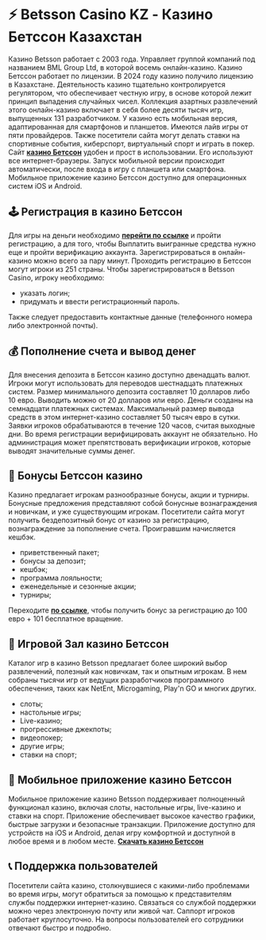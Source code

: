 # ⚡️ Betsson Casino KZ - Казино Бетссон Казахстан
Казино Betsson работает с 2003 года. Управляет группой компаний под названием BML Group Ltd, в которой восемь онлайн-казино. Казино Бетссон работает по лицензии. В 2024 году казино получило лицензию в Казахстане. Деятельность казино тщательно контролируется регулятором, что обеспечивает честную игру, в основе которой лежит принцип выпадения случайных чисел. 
Коллекция азартных развлечений этого онлайн-казино включает в себя более десяти тысяч игр, выпущенных 131 разработчиком. У казино есть мобильная версия, адаптированная для смартфонов и планшетов. Имеются лайв игры от пяти провайдеров. Также посетители сайта могут делать ставки на спортивные события, киберспорт, виртуальный спорт и играть в покер.
Сайт **[казино Бетссон](www.yurchenko.kz/)** удобен и прост в использовании. Его используют все интернет-браузеры. Запуск мобильной версии происходит автоматически, после входа в игру с планшета или смартфона. Мобильное приложение казино Бетссон доступно для операционных систем iOS и Android.
## 🕹 Регистрация в казино Бетссон
Для игры на деньги необходимо **[перейти по ссылке](www.yurchenko.kz/betsson-registration/)** и пройти регистрацию, а для того, чтобы Выплатить выигранные средства нужно еще и пройти верификацию аккаунта. Зарегистрироваться в онлайн-казино можно всего за пару минут. Проходить регистрацию в Бетссон могут игроки из 251 страны.
Чтобы зарегистрироваться в Betsson Casino, игроку необходимо:

- указать логин;
- придумать и ввести регистрационный пароль.

Также следует предоставить контактные данные (телефонного номера либо электронной почты).
## 💰 Пополнение счета и вывод денег
Для внесения депозита в Бетссон казино доступно двенадцать валют. Игроки могут использовать для переводов шестнадцать платежных систем. Размер минимального депозита составляет 10 долларов либо 10 евро. Выводить можно от 20 долларов или евро. Деньги созданы на семнадцати платежных системах.
Максимальный размер вывода средств в этом интернет-казино составляет 50 тысяч евро в сутки. Заявки игроков обрабатываются в течение 120 часов, считая выходные дни. Во время регистрации верифицировать аккаунт не обязательно. Но администрация может препятствовать верификации игроков, которые выводят значительные суммы денег.
## 🎁 Бонусы Бетссон казино
Казино предлагает игрокам разнообразные бонусы, акции и турниры. Бонусные предложения представляют собой бонусные вознаграждения и новичкам, и уже существующим игрокам. Посетители сайта могут получить бездепозитный бонус от казино за регистрацию, вознаграждение за пополнение счета. Проигравшим начисляется кешбэк.
- приветственный пакет;
- бонусы за депозит;
- кешбэк;
- программа лояльности;
- еженедельные и сезонные акции;
- турниры;

Переходите **[по ссылке](http://www.yurchenko.kz/betsson-bonus/)**, чтобы получить бонус за регистрацию до 100 евро + 101 бесплатное вращение.
## 🎲 Игровой Зал казино Бетссон
Каталог игр в казино Betsson предлагает более широкий выбор развлечений, полезный как новичкам, так и опытным игрокам. В нем собраны тысячи игр от ведущих разработчиков программного обеспечения, таких как NetEnt, Microgaming, Play'n GO и многих других.

- слоты;
- настольные игры;
- Live-казино;
- прогрессивные джекпоты;
- видеопокер;
- другие игры;
- ставки на спорт;

## 📱 Мобильное приложение казино Бетссон
Мобильное приложение казино Betsson поддерживает полноценный функционал казино, включая слоты, настольные игры, live-казино и ставки на спорт. Приложение обеспечивает высокое качество графики, быстрые загрузки и безопасные транзакции. Приложение доступно для устройств на iOS и Android, делая игру комфортной и доступной в любое время и в любом месте. **[Скачать казино Бетссон](http://www.yurchenko.kz/betsson-mobile/)**
## 📞 Поддержка пользователей
Посетители сайта казино, столкнувшиеся с какими-либо проблемами во время игры, могут обратиться за помощью к представителям службы поддержки интернет-казино. Связаться со службой поддержки можно через электронную почту или живой чат. Саппорт игроков работает круглосуточно. На вопросы пользователей его сотрудники отвечают быстро и подробно.
